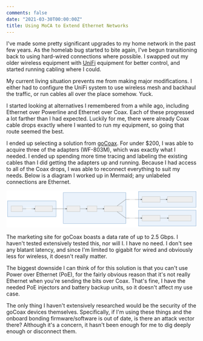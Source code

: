 ```yaml
---
comments: false
date: "2021-03-30T00:00:00Z"
title: Using MoCA to Extend Ethernet Networks
---
```


I've made some pretty significant upgrades to my home network in the past few years.  As the homelab bug started to bite
again, I've begun transitioning back to using hard-wired connections where possible.  I swapped out my older wireless
equipment with [UniFi] equipment for better control, and started running cabling where I could.

My current living situation prevents me from making major modifications. I either had to configure the UniFi system to
use wireless mesh and backhaul the traffic, or run cables all over the place somehow.  Yuck.

I started looking at alternatives I remembered from a while ago, including Ethernet over Powerline and Ethernet over 
Coax.  Each of these progressed a lot farther than I had expected.  Luckily for me, there were already Coax cable drops
exactly where I wanted to run my equipment, so going that route seemed the best.

I ended up selecting a solution from [goCoax].  For under $200, I was able to acquire three of the adapters (WF-803M),
which was exactly what I needed.  I ended up spending more time tracing and labeling the existing cables than I did
getting the adapters up and running.  Because I had access to all of the Coax drops, I was able to reconnect everything
to suit my needs.  Below is a diagram I worked up in Mermaid; any unlabeled connections are Ethernet.

![](/assets/2021/2021-03-30-using-moca-to-extend-ethernet-networks-diagram.svg)

The marketing site for goCoax boasts a data rate of up to 2.5 Gbps.  I haven't tested extensively tested this, nor will
I.  I have no need.  I don't see any blatant latency, and since I'm limited to gigabit for wired and obviously less for
wireless, it doesn't really matter.

The biggest downside I can think of for this solution is that you can't use Power over Ethernet (PoE), for the fairly
obvious reason that it's not really Ethernet when you're sending the bits over Coax.  That's fine, I have the needed PoE
injectors and battery backup units, so it doesn't affect my use case.

The only thing I haven't extensively researched would be the security of the goCoax devices themselves.  Specifically,
if I'm using these things and the onboard bonding firmware/software is out of date, is there an attack vector there?
Although it's a concern, it hasn't been enough for me to dig deeply enough or disconnect them.

[Unifi]: https://unifi-network.ui.com/
[goCoax]: https://www.gocoax.com/

[//]: # "note: saving this as a MD comment (won't render) to save time if I add mermaid.js functionality to the site"
[//]: # "graph LR"
[//]: # "    subgraph one [Internet Provider]"
[//]: # "        CableIn[External] -->|Coax| Modem[Cable Modem]"
[//]: # "    end"
[//]: # "    subgraph two [Basement]"
[//]: # "        Modem --> USG[Unifi USG]"
[//]: # "        USG --> Switch"
[//]: # "        Switch --> M0[MoCA Adapter]"
[//]: # "    end"
[//]: # "    "
[//]: # "    subgraph three [First Floor]"
[//]: # "        M0--> |Coax| M1[MoCA Adapter]"
[//]: # "        M1-->  wifi1[UAP-Nano-HD Wifi]"
[//]: # "    end"
[//]: # "    "
[//]: # "    subgraph four [Second Floor]"
[//]: # "        M0--> |Coax| M2[MoCA Adapter]"
[//]: # "        M2-->  wifi2[UAP-AC-M Mesh Wifi]"
[//]: # "    end"